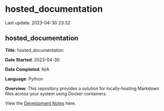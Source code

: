 # hosted_documentation

Last update: 2023-04-30 23:32

## hosted_documentation


**Title**: hosted_documentation

**Date Started**: 2023-04-30

**Date Completed**: N/A

**Language**: Python

**Overview**: This repository provides a solution for locally-hosting Markdown files across your system using Docker containers.

View the [Development Notes](development_notes.md) here.